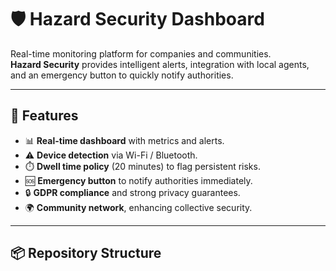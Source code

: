 # 🛡️ Hazard Security Dashboard

Real-time monitoring platform for companies and communities.  
**Hazard Security** provides intelligent alerts, integration with local agents, and an emergency button to quickly notify authorities.

---

## 🚀 Features

- 📊 **Real-time dashboard** with metrics and alerts.  
- ⚠️ **Device detection** via Wi-Fi / Bluetooth.  
- ⏱️ **Dwell time policy** (20 minutes) to flag persistent risks.  
- 🆘 **Emergency button** to notify authorities immediately.  
- 🔒 **GDPR compliance** and strong privacy guarantees.  
- 🌍 **Community network**, enhancing collective security.  

---

## 📦 Repository Structure

